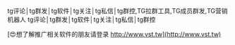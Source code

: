 tg评论│tg群发│tg软件│tg关注│tg私信│tg群控,TG拉群工具,TG成员群发,TG营销机器人
tg评论│tg群发│tg软件│tg关注│tg私信│tg群控

[😍想了解推广相关软件的朋友请登录 http://www.vst.tw](http://www.vst.tw)



